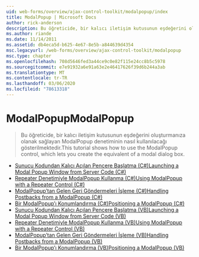 ```yaml
---
uid: web-forms/overview/ajax-control-toolkit/modalpopup/index
title: ModalPopup | Microsoft Docs
author: rick-anderson
description: Bu öğreticide, bir kalıcı iletişim kutusunun eşdeğerini oluşturmanıza olanak sağlayan ModalPopup denetiminin nasıl kullanılacağı gösterilmektedir.
ms.author: riande
ms.date: 11/14/2011
ms.assetid: db4eca5d-b625-4e67-8e5b-a844639d4354
msc.legacyurl: /web-forms/overview/ajax-control-toolkit/modalpopup
msc.type: chapter
ms.openlocfilehash: 708d5646fed3a44ce9c0e82f115e24cc8b5c5978
ms.sourcegitcommit: e7e91932a6e91a63e2e46417626f39d6b244a3ab
ms.translationtype: MT
ms.contentlocale: tr-TR
ms.lasthandoff: 03/06/2020
ms.locfileid: "78613318"
---
```

# <a name="modalpopup"></a><span data-ttu-id="a9cf0-103">ModalPopup</span><span class="sxs-lookup"><span data-stu-id="a9cf0-103">ModalPopup</span></span>

> <span data-ttu-id="a9cf0-104">Bu öğreticide, bir kalıcı iletişim kutusunun eşdeğerini oluşturmanıza olanak sağlayan ModalPopup denetiminin nasıl kullanılacağı gösterilmektedir.</span><span class="sxs-lookup"><span data-stu-id="a9cf0-104">This tutorial shows how to use the ModalPopup control, which lets you create the equivalent of a modal dialog box.</span></span>

- [<span data-ttu-id="a9cf0-105">Sunucu Kodundan Kalıcı Açılan Pencere Başlatma (C#)</span><span class="sxs-lookup"><span data-stu-id="a9cf0-105">Launching a Modal Popup Window from Server Code (C#)</span></span>](launching-a-modal-popup-window-from-server-code-cs.md)
- [<span data-ttu-id="a9cf0-106">Repeater Denetimiyle ModalPopup Kullanma (C#)</span><span class="sxs-lookup"><span data-stu-id="a9cf0-106">Using ModalPopup with a Repeater Control (C#)</span></span>](using-modalpopup-with-a-repeater-control-cs.md)
- [<span data-ttu-id="a9cf0-107">ModalPopup’tan Gelen Geri Göndermeleri İşleme (C#)</span><span class="sxs-lookup"><span data-stu-id="a9cf0-107">Handling Postbacks from a ModalPopup (C#)</span></span>](handling-postbacks-from-a-modalpopup-cs.md)
- [<span data-ttu-id="a9cf0-108">Bir ModalPopup’ı Konumlandırma (C#)</span><span class="sxs-lookup"><span data-stu-id="a9cf0-108">Positioning a ModalPopup (C#)</span></span>](positioning-a-modalpopup-cs.md)
- [<span data-ttu-id="a9cf0-109">Sunucu Kodundan Kalıcı Açılan Pencere Başlatma (VB)</span><span class="sxs-lookup"><span data-stu-id="a9cf0-109">Launching a Modal Popup Window from Server Code (VB)</span></span>](launching-a-modal-popup-window-from-server-code-vb.md)
- [<span data-ttu-id="a9cf0-110">Repeater Denetimiyle ModalPopup Kullanma (VB)</span><span class="sxs-lookup"><span data-stu-id="a9cf0-110">Using ModalPopup with a Repeater Control (VB)</span></span>](using-modalpopup-with-a-repeater-control-vb.md)
- [<span data-ttu-id="a9cf0-111">ModalPopup’tan Gelen Geri Göndermeleri İşleme (VB)</span><span class="sxs-lookup"><span data-stu-id="a9cf0-111">Handling Postbacks from a ModalPopup (VB)</span></span>](handling-postbacks-from-a-modalpopup-vb.md)
- [<span data-ttu-id="a9cf0-112">Bir ModalPopup’ı Konumlandırma (VB)</span><span class="sxs-lookup"><span data-stu-id="a9cf0-112">Positioning a ModalPopup (VB)</span></span>](positioning-a-modalpopup-vb.md)
